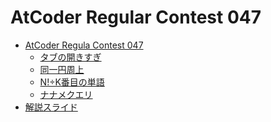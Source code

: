 AtCoder Regular Contest 047
===========================

- [AtCoder Regula Contest 047](http://arc047.contest.atcoder.jp/)
    - [タブの開きすぎ](http://arc047.contest.atcoder.jp/tasks/arc047_1)
    - [同一円周上](http://arc047.contest.atcoder.jp/tasks/arc047_2)
    - [N!÷K番目の単語](http://arc047.contest.atcoder.jp/tasks/arc047_3)
    - [ナナメクエリ](http://arc047.contest.atcoder.jp/tasks/arc047_4)
- [解説スライド](http://www.slideshare.net/chokudai/arc047)
